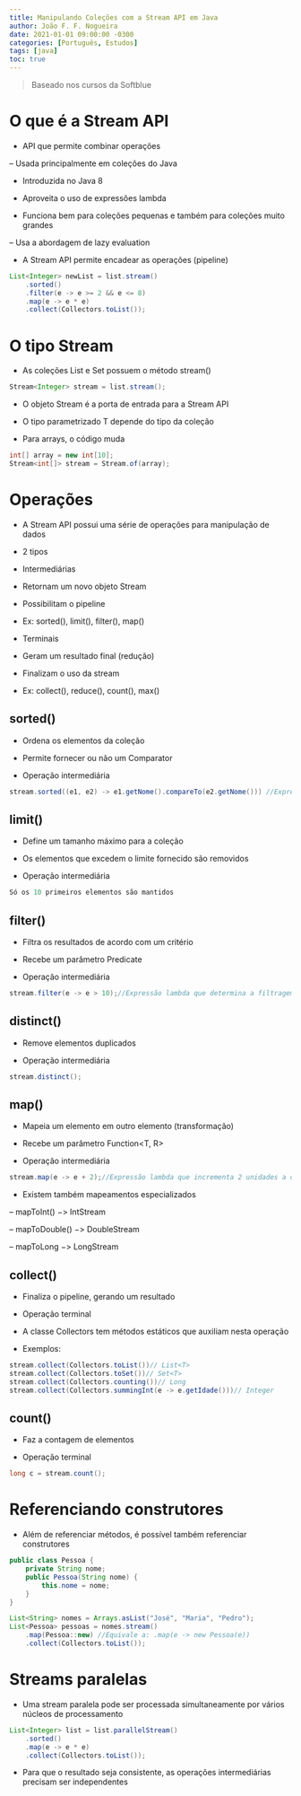 ```yaml
---
title: Manipulando Coleções com a Stream API em Java
author: João F. F. Nogueira
date: 2021-01-01 09:00:00 -0300
categories: [Português, Estudos]
tags: [java]
toc: true
---
```


> Baseado nos cursos da Softblue

# O que é a Stream API

* API que permite combinar operações

– Usada principalmente em coleções do Java

* Introduzida no Java 8

* Aproveita o uso de expressões lambda

* Funciona bem para coleções pequenas e também para coleções muito grandes

– Usa a abordagem de lazy evaluation

* A Stream API permite encadear as operações (pipeline)

```java
List<Integer> newList = list.stream()
	.sorted()
	.filter(e -> e >= 2 && e <= 8)
	.map(e -> e * e)
	.collect(Collectors.toList());
```

# O tipo Stream<T>

* As coleções List e Set possuem o método stream()

```java
Stream<Integer> stream = list.stream();
```

* O objeto Stream<T> é a porta de entrada para a Stream API

* O tipo parametrizado T depende do tipo da coleção

* Para arrays, o código muda

```java
int[] array = new int[10];
Stream<int[]> stream = Stream.of(array);
```

# Operações

* A Stream API possui uma série de operações para manipulação de dados

- 2 tipos

* Intermediárias

- Retornam um novo objeto Stream<T>

- Possibilitam o pipeline

- Ex: sorted(), limit(), filter(), map()

* Terminais

- Geram um resultado final (redução)

- Finalizam o uso da stream

- Ex: collect(), reduce(), count(), max()

## sorted()

* Ordena os elementos da coleção

* Permite fornecer ou não um Comparator<T>

* Operação intermediária

```java
stream.sorted((e1, e2) -> e1.getNome().compareTo(e2.getNome())) //Expressão lambda que substitui uma instância de Comparator<T>
```

## limit()

* Define um tamanho máximo para a coleção

* Os elementos que excedem o limite fornecido são removidos

* Operação intermediária

```java
Só os 10 primeiros elementos são mantidos
```

## filter()

* Filtra os resultados de acordo com um critério

* Recebe um parâmetro Predicate<T>

* Operação intermediária

```java
stream.filter(e -> e > 10);//Expressão lambda que determina a filtragem de elementos maiores que 10
```

## distinct()

* Remove elementos duplicados

* Operação intermediária

```java
stream.distinct();
```

## map()

* Mapeia um elemento em outro elemento (transformação)

* Recebe um parâmetro Function<T, R>

* Operação intermediária

```java
stream.map(e -> e + 2);//Expressão lambda que incrementa 2 unidades a cada elemento
```

* Existem também mapeamentos especializados

– mapToInt() −> IntStream

– mapToDouble() −> DoubleStream

– mapToLong −> LongStream

## collect()

* Finaliza o pipeline, gerando um resultado

* Operação terminal

* A classe Collectors tem métodos estáticos que auxiliam nesta operação

* Exemplos:

```java
stream.collect(Collectors.toList())// List<T>
stream.collect(Collectors.toSet())// Set<T>
stream.collect(Collectors.counting())// Long
stream.collect(Collectors.summingInt(e -> e.getIdade()))// Integer
```

## count()

* Faz a contagem de elementos

* Operação terminal

```java
long c = stream.count();
```

# Referenciando construtores

* Além de referenciar métodos, é possível também referenciar construtores

```java
public class Pessoa {
	private String nome;
	public Pessoa(String nome) {
		this.nome = nome;
	}
}

List<String> nomes = Arrays.asList("José", "Maria", "Pedro");
List<Pessoa> pessoas = nomes.stream()
	.map(Pessoa::new) //Equivale a: .map(e -> new Pessoa(e))
	.collect(Collectors.toList());
```

# Streams paralelas

* Uma stream paralela pode ser processada simultaneamente por vários núcleos de processamento

```java
List<Integer> list = list.parallelStream()
	.sorted()
	.map(e -> e * e)
	.collect(Collectors.toList());
```

*  Para que o resultado seja consistente, as operações intermediárias precisam ser independentes
